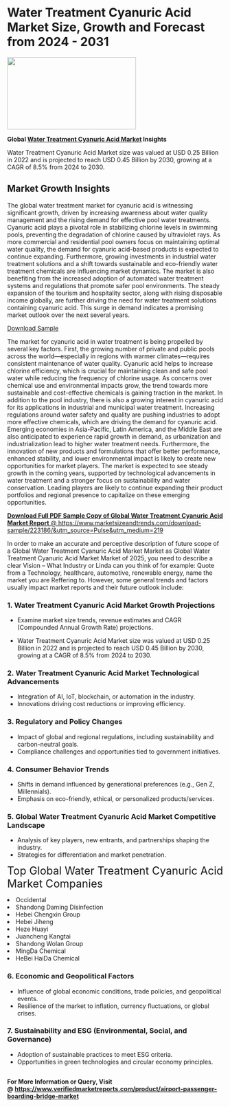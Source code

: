 <H1>Water Treatment Cyanuric Acid Market Size, Growth and Forecast from 2024 - 2031</H1><img class="aligncenter size-medium wp-image-584254" src="https://thirdeyenews.in/wp-content/uploads/2024/09/Global-Market-Research-300x168.jpeg" alt="" width="300" height="168" /><p><strong>Global&nbsp;<a href="https://www.marketsizeandtrends.com/download-sample/223186/&amp;utm_source=Pulse&amp;utm_medium=219">Water Treatment Cyanuric Acid Market</a> Insights</strong></p><p>Water Treatment Cyanuric Acid Market size was valued at USD 0.25 Billion in 2022 and is projected to reach USD 0.45 Billion by 2030, growing at a CAGR of 8.5% from 2024 to 2030.</p><p><h2>Market Growth Insights</h2> <p>The global water treatment market for cyanuric acid is witnessing significant growth, driven by increasing awareness about water quality management and the rising demand for effective pool water treatments. Cyanuric acid plays a pivotal role in stabilizing chlorine levels in swimming pools, preventing the degradation of chlorine caused by ultraviolet rays. As more commercial and residential pool owners focus on maintaining optimal water quality, the demand for cyanuric acid-based products is expected to continue expanding. Furthermore, growing investments in industrial water treatment solutions and a shift towards sustainable and eco-friendly water treatment chemicals are influencing market dynamics. The market is also benefiting from the increased adoption of automated water treatment systems and regulations that promote safer pool environments. The steady expansion of the tourism and hospitality sector, along with rising disposable income globally, are further driving the need for water treatment solutions containing cyanuric acid. This surge in demand indicates a promising market outlook over the next several years.</p> <p><a href="javascript:void(0)">Download Sample</a></p> <p>The market for cyanuric acid in water treatment is being propelled by several key factors. First, the growing number of private and public pools across the world—especially in regions with warmer climates—requires consistent maintenance of water quality. Cyanuric acid helps to increase chlorine efficiency, which is crucial for maintaining clean and safe pool water while reducing the frequency of chlorine usage. As concerns over chemical use and environmental impacts grow, the trend towards more sustainable and cost-effective chemicals is gaining traction in the market. In addition to the pool industry, there is also a growing interest in cyanuric acid for its applications in industrial and municipal water treatment. Increasing regulations around water safety and quality are pushing industries to adopt more effective chemicals, which are driving the demand for cyanuric acid. Emerging economies in Asia-Pacific, Latin America, and the Middle East are also anticipated to experience rapid growth in demand, as urbanization and industrialization lead to higher water treatment needs. Furthermore, the innovation of new products and formulations that offer better performance, enhanced stability, and lower environmental impact is likely to create new opportunities for market players. The market is expected to see steady growth in the coming years, supported by technological advancements in water treatment and a stronger focus on sustainability and water conservation. Leading players are likely to continue expanding their product portfolios and regional presence to capitalize on these emerging opportunities.</p> <p><a href="javascript:void(0)"></p><p><span class=""><strong>Download Full PDF Sample Copy of Global Water Treatment Cyanuric Acid Market Report</strong> @ <a href="https://www.marketsizeandtrends.com/download-sample/223186/&amp;utm_source=Pulse&amp;utm_medium=219" target="_blank">https://www.marketsizeandtrends.com/download-sample/223186/&amp;utm_source=Pulse&amp;utm_medium=219</a></span></p><p>In order to make an accurate and perceptive description of future scope of a Global&nbsp;Water Treatment Cyanuric Acid Market Market as Global&nbsp;Water Treatment Cyanuric Acid Market Market of 2025, you need to describe a clear Vision &ndash; What Industry or Linda can you think of for example: Quote from a Technology, healthcare, automotive, renewable energy, name the market you are Reffering to. However, some general trends and factors usually impact market reports and their future outlook include:</p><h3>1.&nbsp;<strong>Water Treatment Cyanuric Acid Market Growth Projections</strong></h3><ul><li>Examine market size trends, revenue estimates and CAGR (Compounded Annual Growth Rate) projections.</li><li><p>Water Treatment Cyanuric Acid Market size was valued at USD 0.25 Billion in 2022 and is projected to reach USD 0.45 Billion by 2030, growing at a CAGR of 8.5% from 2024 to 2030.</p></li></ul><h3>2.&nbsp;<strong>Water Treatment Cyanuric Acid Market Technological Advancements</strong></h3><ul><li>Integration of AI, IoT, blockchain, or automation in the industry.</li><li>Innovations driving cost reductions or improving efficiency.</li></ul><h3>3.&nbsp;<strong>Regulatory and Policy Changes</strong></h3><ul><li>Impact of global and regional regulations, including sustainability and carbon-neutral goals.</li><li>Compliance challenges and opportunities tied to government initiatives.</li></ul><h3>4.&nbsp;<strong>Consumer Behavior Trends</strong></h3><ul><li>Shifts in demand influenced by generational preferences (e.g., Gen Z, Millennials).</li><li>Emphasis on eco-friendly, ethical, or personalized products/services.</li></ul><h3>5.&nbsp;<strong>Global Water Treatment Cyanuric Acid Market Competitive Landscape</strong></h3><ul><li>Analysis of key players, new entrants, and partnerships shaping the industry.</li><li>Strategies for differentiation and market penetration.</li></ul><p data-pm-slice="1 1 []"><span style="color: inherit; font-family: inherit; font-size: 25px;">Top Global Water Treatment Cyanuric Acid Market Companies</span></p><div class="" data-test-id=""><p><li>Occidental</li><li> Shandong Daming Disinfection</li><li> Hebei Chengxin Group</li><li> Hebei Jiheng</li><li> Heze Huayi</li><li> Juancheng Kangtai</li><li> Shandong Wolan Group</li><li> MingDa Chemical</li><li> HeBei HaiDa Chemical</li></p></div><h3>6.&nbsp;<strong>Economic and Geopolitical Factors</strong></h3><ul><li>Influence of global economic conditions, trade policies, and geopolitical events.</li><li>Resilience of the market to inflation, currency fluctuations, or global crises.</li></ul><h3>7.&nbsp;<strong>Sustainability and ESG (Environmental, Social, and Governance)</strong></h3><ul><li>Adoption of sustainable practices to meet ESG criteria.</li><li>Opportunities in green technologies and circular economy principles.</li></ul><h2><strong style="font-size: 14px;">For More Information or Query, Visit @&nbsp;</strong><a style="background-color: #ffffff; font-size: 14px;" href="https://www.marketsizeandtrends.com/report/water-treatment-cyanuric-acid-market/" target="_blank">https://www.verifiedmarketreports.com/product/airport-passenger-boarding-bridge-market</a></h2>
